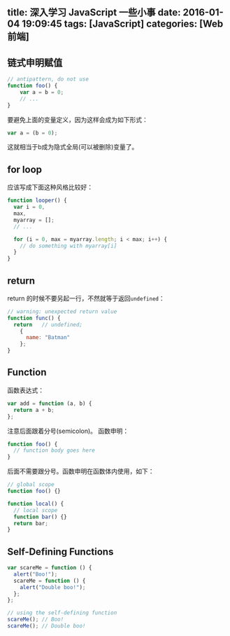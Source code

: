 title: 深入学习 JavaScript 一些小事
date: 2016-01-04 19:09:45
tags: [JavaScript]
categories: [Web前端]
---
## 链式申明赋值
```javascript
// antipattern, do not use 
function foo() {
    var a = b = 0;
    // ...
}
```
要避免上面的变量定义，因为这样会成为如下形式：
```javascript
var a = (b = 0);
```
这就相当于b成为隐式全局(可以被删除)变量了。
<!--more-->
## for loop
应该写成下面这种风格比较好：
```javascript
function looper() {
  var i = 0,        
  max,        
  myarray = [];
  // ...

  for (i = 0, max = myarray.length; i < max; i++) {        
    // do something with myarray[i]    
  } 
}
```
## return
return 的时候不要另起一行，不然就等于返回`undefined`：
```javascript
// warning: unexpected return value 
function func() {
  return   // undefined;
    {        
      name: "Batman"    
    }; 
}
```
## Function
函数表达式：
```javascript
var add = function (a, b) {    
  return a + b; 
};
```
注意后面跟着分号(semicolon)。
函数申明：
```javascript
function foo() {    
  // function body goes here 
}
```
后面不需要跟分号。函数申明在函数体内使用，如下：
```javascript
// global scope 
function foo() {}

function local() {    
  // local scope    
  function bar() {}    
  return bar; 
}
```
## Self-Defining Functions 
```javascript
var scareMe = function () {    
  alert("Boo!");    
  scareMe = function () {        
    alert("Double boo!");    
  }; 
};

// using the self-defining function 
scareMe(); // Boo! 
scareMe(); // Double boo!
```
